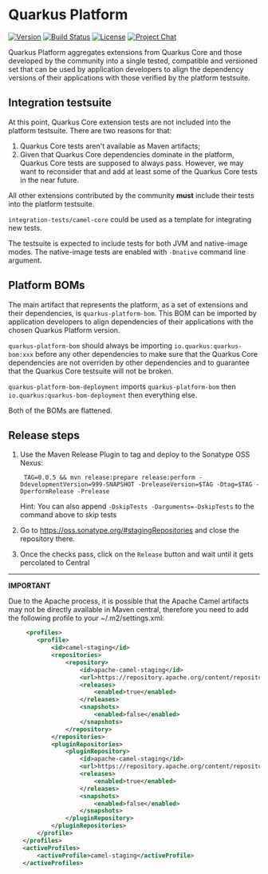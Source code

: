 # Quarkus Platform

[![Version](https://img.shields.io/github/v/release/quarkusio/quarkus-platform?style=for-the-badge)](https://github.com/quarkusio/quarkus-platform/releases/latest)
[![Build Status](https://img.shields.io/azure-devops/build/quarkus-ci/quarkus/12?style=for-the-badge&logo=azure-pipelines)](https://dev.azure.com/quarkus-ci/quarkus/_build/latest?definitionId=12)
[![License](https://img.shields.io/github/license/quarkusio/quarkus-platform?style=for-the-badge&logo=apache)](https://www.apache.org/licenses/LICENSE-2.0)
[![Project Chat](https://img.shields.io/badge/zulip-join_chat-brightgreen.svg?style=for-the-badge)](https://quarkusio.zulipchat.com/)


Quarkus Platform aggregates extensions from Quarkus Core and those developed by the community into a single tested, compatible and versioned set
that can be used by application developers to align the dependency versions of their applications with those verified by the platform testsuite.

## Integration testsuite

At this point, Quarkus Core extension tests are not included into the platform testsuite. There are two reasons for that:
1. Quarkus Core tests aren't available as Maven artifacts;
2. Given that Quarkus Core dependencies dominate in the platform, Quarkus Core tests are supposed to always pass.
However, we may want to reconsider that and add at least some of the Quarkus Core tests in the near future.

All other extensions contributed by the community **must** include their tests into the platform testsuite.

`integration-tests/camel-core` could be used as a template for integrating new tests.

The testsuite is expected to include tests for both JVM and native-image modes. The native-image tests are enabled with `-Dnative` command
line argument.

## Platform BOMs

The main artifact that represents the platform, as a set of extensions and their dependencies, is `quarkus-platform-bom`. This BOM
can be imported by application developers to align dependencies of their applications with the chosen Quarkus Platform version.

`quarkus-platform-bom` should always be importing `io.quarkus:quarkus-bom:xxx` before any other dependencies to make sure
that the Quarkus Core dependencies are not overriden by other dependencies and to guarantee that the Quarkus Core testsuite will
not be broken.

`quarkus-platform-bom-deployment` imports `quarkus-platform-bom` then `io.quarkus:quarkus-bom-deployment` then everything else.

Both of the BOMs are flattened.

## Release steps

1. Use the Maven Release Plugin to tag and deploy to the Sonatype OSS Nexus: 

        TAG=0.0.5 && mvn release:prepare release:perform -DdevelopmentVersion=999-SNAPSHOT -DreleaseVersion=$TAG -Dtag=$TAG -DperformRelease -Prelease

    Hint: You can also append `-DskipTests -Darguments=-DskipTests` to the command above to skip tests

2. Go to https://oss.sonatype.org/#stagingRepositories and close the repository there.
3. Once the checks pass, click on the `Release` button and wait until it gets percolated to Central
 
---
**IMPORTANT**

Due to the Apache process, it is possible that the Apache Camel artifacts may not be directly available in Maven central, therefore you need to add the following profile to your ~/.m2/settings.xml:

```xml
     <profiles>
        <profile>
            <id>camel-staging</id>
            <repositories>
                <repository>
                    <id>apache-camel-staging</id>
                    <url>https://repository.apache.org/content/repositories/orgapachecamel-1161/</url>
                    <releases>
                        <enabled>true</enabled>
                    </releases>
                    <snapshots>
                        <enabled>false</enabled>
                    </snapshots>
                </repository>
            </repositories>
            <pluginRepositories>
                <pluginRepository>
                    <id>apache-camel-staging</id>
                    <url>https://repository.apache.org/content/repositories/orgapachecamel-1161/</url>
                    <releases>
                        <enabled>true</enabled>
                    </releases>
                    <snapshots>
                        <enabled>false</enabled>
                    </snapshots>
                </pluginRepository>
            </pluginRepositories>
        </profile>
    </profiles>
    <activeProfiles>
        <activeProfile>camel-staging</activeProfile>
    </activeProfiles>    
```
